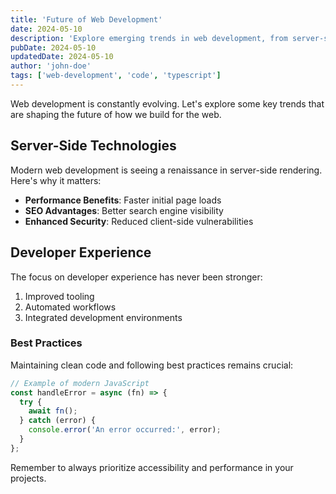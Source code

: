 ```yaml
---
title: 'Future of Web Development'
date: 2024-05-10
description: 'Explore emerging trends in web development, from server-side rendering to modern development practices and tooling that shape the future of web applications.'
pubDate: 2024-05-10
updatedDate: 2024-05-10
author: 'john-doe'
tags: ['web-development', 'code', 'typescript']
---
```


Web development is constantly evolving. Let's explore some key trends that are shaping the future of how we build for the web.

## Server-Side Technologies

Modern web development is seeing a renaissance in server-side rendering. Here's why it matters:

- **Performance Benefits**: Faster initial page loads
- **SEO Advantages**: Better search engine visibility
- **Enhanced Security**: Reduced client-side vulnerabilities

## Developer Experience

The focus on developer experience has never been stronger:

1. Improved tooling
2. Automated workflows
3. Integrated development environments

### Best Practices

Maintaining clean code and following best practices remains crucial:

```javascript
// Example of modern JavaScript
const handleError = async (fn) => {
  try {
    await fn();
  } catch (error) {
    console.error('An error occurred:', error);
  }
};
```

Remember to always prioritize accessibility and performance in your projects.
